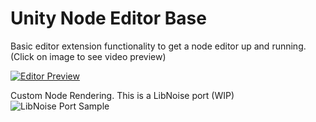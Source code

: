 # Unity Node Editor Base
Basic editor extension functionality to get a node editor up and running. (Click on image to see video preview)

[![Editor Preview](https://lh3.googleusercontent.com/ELkogM9XgTVD1k37WSvDpVGRayldP2GUsmCykfFa4qPNYUvBNVYApCDnGrZSZulTQFMB6_5Qaxs4dBE=w1920-h974-rw "Editor Preview")](https://www.youtube.com/watch?v=Ei93d362uYE)


Custom Node Rendering. This is a LibNoise port (WIP)
![LibNoise Port Sample](https://lh4.googleusercontent.com/NdxOZisX-2UIKeDnmZvCAbL5UcJ3FYmYCGidEmbKGQaKDe_zKJLi_QjqJ-iaJ9__F8oOwkBdj6iYmDM=w1920-h974)
